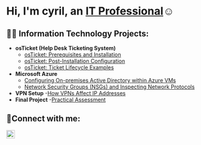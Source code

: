 <h1>Hi, I'm cyril, an <a href="https://linkedin.com/in/cyril">IT Professional</a>☺</h1>

<h2>👨‍💻 Information Technology Projects:</h2>

- <b>osTicket (Help Desk Ticketing System)</b>
  - [osTicket: Prerequisites and Installation](https://github.com/cyril-dery/osticket-prereqs)
  - [osTicket: Post-Installation Configuration](https://github.com/cyril-dery/post-install-config)
  - [osTicket: Ticket Lifecycle Examples](https://github.com/cyril-dery/ticket-lifecycle)
- <b>Microsoft Azure</b>
  - [Configuring On-premises Active Directory within Azure VMs](https://github.com/cyril-dery/configure-ad)
  - [Network Security Groups (NSGs) and Inspecting Network Protocols](https://github.com/cyril-dery/azure-network-protocols)
- <b>VPN Setup</b>
  -[How VPNs Affect IP Addresses](https://github.com/cyril-dery/vpn)
- <b>Final Project</b>
  -[Practical Assessment](https://github.com/cyril-dery/FinalProject)

<h2>🤳Connect with me:</h2>


[<img align="left" alt="cyril | LinkedIn" width="22px" src="https://cdn.jsdelivr.net/npm/simple-icons@v3/icons/linkedin.svg" />][linkedin]



[linkedin]: https://linkedin.com/in/cyril-dery


